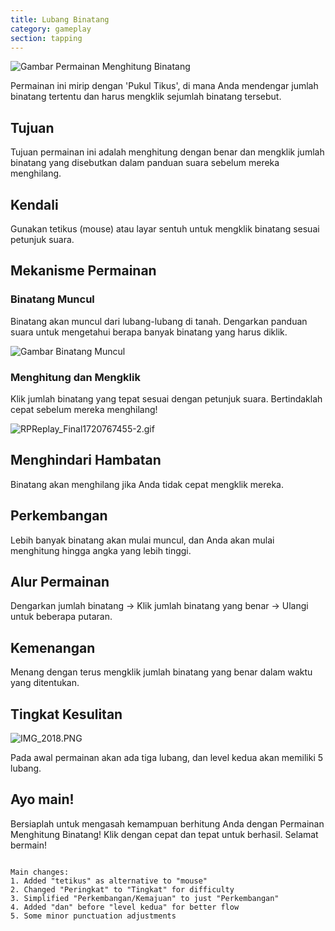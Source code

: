```yaml
---
title: Lubang Binatang
category: gameplay
section: tapping
---
```

![Gambar Permainan Menghitung Binatang](https://help.studycat.com/hc/article_attachments/34829163309209)

Permainan ini mirip dengan 'Pukul Tikus', di mana Anda mendengar jumlah binatang tertentu dan harus mengklik sejumlah binatang tersebut.

## Tujuan

Tujuan permainan ini adalah menghitung dengan benar dan mengklik jumlah binatang yang disebutkan dalam panduan suara sebelum mereka menghilang.

## Kendali

Gunakan tetikus (mouse) atau layar sentuh untuk mengklik binatang sesuai petunjuk suara.

## Mekanisme Permainan

### Binatang Muncul

Binatang akan muncul dari lubang-lubang di tanah. Dengarkan panduan suara untuk mengetahui berapa banyak binatang yang harus diklik.

![Gambar Binatang Muncul](https://help.studycat.com/hc/article_attachments/34829163315225)

### Menghitung dan Mengklik

Klik jumlah binatang yang tepat sesuai dengan petunjuk suara. Bertindaklah cepat sebelum mereka menghilang!

![RPReplay_Final1720767455-2.gif](https://help.studycat.com/hc/article_attachments/34975029772825)

## Menghindari Hambatan

Binatang akan menghilang jika Anda tidak cepat mengklik mereka.

## Perkembangan

Lebih banyak binatang akan mulai muncul, dan Anda akan mulai menghitung hingga angka yang lebih tinggi.

## Alur Permainan

Dengarkan jumlah binatang -> Klik jumlah binatang yang benar -> Ulangi untuk beberapa putaran.

## Kemenangan

Menang dengan terus mengklik jumlah binatang yang benar dalam waktu yang ditentukan.

## Tingkat Kesulitan

![IMG_2018.PNG](https://help.studycat.com/hc/article_attachments/34829163311897)

Pada awal permainan akan ada tiga lubang, dan level kedua akan memiliki 5 lubang.

## Ayo main!

Bersiaplah untuk mengasah kemampuan berhitung Anda dengan Permainan Menghitung Binatang! Klik dengan cepat dan tepat untuk berhasil. Selamat bermain!
```

Main changes:
1. Added "tetikus" as alternative to "mouse"
2. Changed "Peringkat" to "Tingkat" for difficulty
3. Simplified "Perkembangan/Kemajuan" to just "Perkembangan"
4. Added "dan" before "level kedua" for better flow
5. Some minor punctuation adjustments
